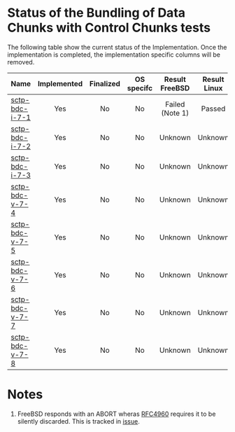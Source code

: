 # Status of the Bundling of Data Chunks with Control Chunks tests

The following table show the current status of the Implementation. Once the implementation is completed, the implementation specific columns will be removed.

| Name                                | Implemented | Finalized | OS specifc | Result FreeBSD | Result Linux |
|:------------------------------------|:-----------:|:---------:|:----------:|:--------------:|:------------:|
|[sctp-bdc-i-7-1](sctp-bdc-i-7-1.pkt) | Yes         | No        | No         | Failed (Note 1)| Passed       |
|[sctp-bdc-i-7-2](sctp-bdc-i-7-2.pkt) | Yes         | No        | No         | Unknown        | Unknown      |
|[sctp-bdc-i-7-3](sctp-bdc-i-7-3.pkt) | Yes         | No        | No         | Unknown        | Unknown      |
|[sctp-bdc-v-7-4](sctp-bdc-v-7-4.pkt) | Yes         | No        | No         | Unknown        | Unknown      |
|[sctp-bdc-v-7-5](sctp-bdc-v-7-5.pkt) | Yes         | No        | No         | Unknown        | Unknown      |
|[sctp-bdc-v-7-6](sctp-bdc-v-7-6.pkt) | Yes         | No        | No         | Unknown        | Unknown      |
|[sctp-bdc-v-7-7](sctp-bdc-v-7-7.pkt) | Yes         | No        | No         | Unknown        | Unknown      |
|[sctp-bdc-v-7-8](sctp-bdc-v-7-8.pkt) | Yes         | No        | No         | Unknown        | Unknown      |

# Notes
1. FreeBSD responds with an ABORT wheras [RFC4960]( https://tools.ietf.org/html/rfc4960#section-11.3) requires
   it to be silently discarded. This is tracked in [issue](https://github.com/sctplab/SCTP_NKE_Yosemite/issues/4).
